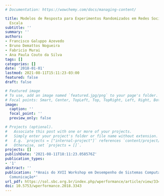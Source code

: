 ```yaml
---
# Documentation: https://wowchemy.com/docs/managing-content/

title: Modelos de Resposta para Experimentos Randomizados em Redes Sociais de Larga
  Escala
subtitle: ''
summary: ''
authors:
- Francisco Galuppo Azevedo
- Bruno Demattos Nogueira
- Fabricio Murai
- Ana Paula Couto da Silva
tags: []
categories: []
date: '2018-01-01'
lastmod: 2021-08-11T15:11:23-03:00
featured: false
draft: false

# Featured image
# To use, add an image named `featured.jpg/png` to your page's folder.
# Focal points: Smart, Center, TopLeft, Top, TopRight, Left, Right, BottomLeft, Bottom, BottomRight.
image:
  caption: ''
  focal_point: ''
  preview_only: false

# Projects (optional).
#   Associate this post with one or more of your projects.
#   Simply enter your project's folder or file name without extension.
#   E.g. `projects = ["internal-project"]` references `content/project/deep-learning/index.md`.
#   Otherwise, set `projects = []`.
projects: []
publishDate: '2021-08-11T18:11:23.058576Z'
publication_types:
- '1'
abstract: ''
publication: '*Anais do XVII Workshop em Desempenho de Sistemas Computacionais e de
  Comunicação*'
url_pdf: https://sol.sbc.org.br/index.php/wperformance/article/view/3343
doi: 10.5753/wperformance.2018.3343
---
```

